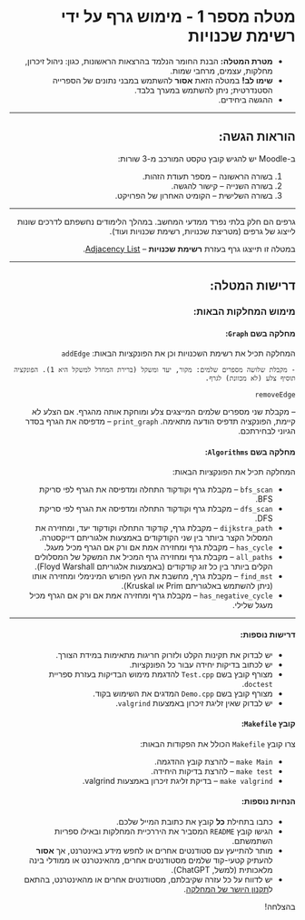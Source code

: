 <div dir="rtl">

# מטלה מספר 1 - מימוש גרף על ידי רשימת שכנויות

* **מטרת המטלה:** הבנת החומר הנלמד בהרצאות הראשונות, כגון: ניהול זיכרון, מחלקות, עצמים, מרחבי שמות.
* **שימו לב!** במטלה הזאת **אסור** להשתמש במבני נתונים של הספרייה הסטנדרטית; ניתן להשתמש במערך בלבד.
* ההגשה ביחידים.

---

## הוראות הגשה:

ב-Moodle יש להגיש קובץ טקסט המורכב מ-3 שורות:
  1. בשורה הראשונה – מספר תעודת הזהות.
  2. בשורה השנייה – קישור להגשה.
  3. בשורה השלישית – הקומיט האחרון של הפרויקט.

---

גרפים הם חלק בלתי נפרד ממדעי המחשב. במהלך הלימודים נחשפתם לדרכים שונות לייצוג של גרפים (מטריצת שכנויות, רשימת שכנויות ועוד).

במטלה זו תייצגו גרף בעזרת **רשימת שכנויות** – [Adjacency List](https://en.wikipedia.org/wiki/Adjacency_list).

---

## דרישות המטלה:

### מימוש המחלקות הבאות:

#### מחלקה בשם `Graph`:
המחלקה תכיל את רשימת השכנויות וכן את הפונקציות הבאות:
`addEdge` 

    - מקבלת שלושה מספרים שלמים: מקור, יעד ומשקל (ברירת המחדל למשקל היא 1). הפונקציה תוסיף צלע (לא מכוונת) לגרף.
 `removeEdge`
 
  – מקבלת שני מספרים שלמים המייצגים צלע ומוחקת אותה מהגרף. אם הצלע לא קיימת, הפונקציה תדפיס הודעה מתאימה.
 `print_graph`
   – מדפיסה את הגרף בסדר הגיוני לבחירתכם.

#### מחלקה בשם `Algorithms`:
המחלקה תכיל את הפונקציות הבאות:
- `bfs_scan` – מקבלת גרף וקודקוד התחלה ומדפיסה את הגרף לפי סריקת BFS.
- `dfs_scan` – מקבלת גרף וקודקוד התחלה ומדפיסה את הגרף לפי סריקת DFS.
- `dijkstra_path` – מקבלת גרף, קודקוד התחלה וקודקוד יעד, ומחזירה את המסלול הקצר ביותר בין שני הקודקודים באמצעות אלגוריתם דייקסטרה.
- `has_cycle` – מקבלת גרף ומחזירה אמת אם ורק אם הגרף מכיל מעגל.
- `all_paths` – מקבלת גרף ומחזירה גרף המכיל את המשקל של המסלולים הקלים ביותר בין כל זוג קודקודים (באמצעות אלגוריתם Floyd Warshall).
- `find_mst` – מקבלת גרף, מחשבת את העץ הפורש המינימלי ומחזירה אותו (ניתן להשתמש באלגוריתם Prim או Kruskal).
- `has_negative_cycle` – מקבלת גרף ומחזירה אמת אם ורק אם הגרף מכיל מעגל שלילי.

---

#### דרישות נוספות:
- יש לבדוק את תקינות הקלט ולזרוק חריגות מתאימות במידת הצורך.
- יש לכתוב בדיקות יחידה עבור כל הפונקציות.
- מצורף קובץ בשם `Test.cpp` להדגמת מימוש הבדיקות בעזרת ספריית `doctest`.
- מצורף קובץ בשם `Demo.cpp` המדגים את השימוש בקוד.
- יש לבדוק שאין זליגת זיכרון באמצעות `valgrind`.

#### קובץ `Makefile`:
צרו קובץ `Makefile` הכולל את הפקודות הבאות:
- `make Main` – להרצת קובץ ההדגמה.
- `make test` – להרצת בדיקות היחידה.
- `make valgrind` – בדיקת זליגת זיכרון באמצעות valgrind.

#### הנחיות נוספות:
- כתבו בתחילת **כל** קובץ את כתובת המייל שלכם.
- הגישו קובץ `README` המסביר את היררכיית המחלקות ובאילו ספריות השתמשתם.
- מותר להתייעץ עם סטודנטים אחרים או לחפש מידע באינטרנט, אך **אסור** להעתיק קטעי-קוד שלמים מסטודנטים אחרים, מהאינטרנט או ממודלי בינה מלאכותית (למשל, ChatGPT).
- יש לדווח על כל עזרה שקיבלתם, מסטודנטים אחרים או מהאינטרנט, בהתאם ל[תקנון היושר של המחלקה](https://www.ariel.ac.il/wp/cs/wp-content/uploads/sites/88/2020/08/Guidelines-for-Academic-Integrity.pdf).

בהצלחה!

</div>

